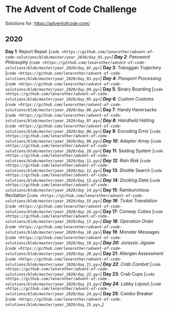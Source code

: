 # The Advent of Code Challenge

Solutions for: https://adventofcode.com/


2020
----


**Day 1**: Report Repair [`code <https://github.com/lenarother/advent-of-code-solutions/blob/master/year_2020/day_01.py>`_]
**Day 2**: Password Philosophy [`code <https://github.com/lenarother/advent-of-code-solutions/blob/master/year_2020/day_02.py>`_]
**Day 3**: Toboggan Trajectory [`code <https://github.com/lenarother/advent-of-code-solutions/blob/master/year_2020/day_03.py>`_]
**Day 4**: Passport Processing [`code <https://github.com/lenarother/advent-of-code-solutions/blob/master/year_2020/day_04.py>`_]
**Day 5**: Binary Boarding [`code <https://github.com/lenarother/advent-of-code-solutions/blob/master/year_2020/day_05.py>`_]
**Day 6**: Custom Customs [`code <https://github.com/lenarother/advent-of-code-solutions/blob/master/year_2020/day_06.py>`_]
**Day 7**: Handy Haversacks [`code <https://github.com/lenarother/advent-of-code-solutions/blob/master/year_2020/day_07.py>`_]
**Day 8**: Handheld Halting [`code <https://github.com/lenarother/advent-of-code-solutions/blob/master/year_2020/day_08.py>`_]
**Day 9**: Encoding Error [`code <https://github.com/lenarother/advent-of-code-solutions/blob/master/year_2020/day_09.py>`_]
**Day 10**: Adapter Array [`code <https://github.com/lenarother/advent-of-code-solutions/blob/master/year_2020/day_10.py>`_]
**Day 11**: Seating System [`code <https://github.com/lenarother/advent-of-code-solutions/blob/master/year_2020/day_11.py>`_]
**Day 12**: Rain Risk [`code <https://github.com/lenarother/advent-of-code-solutions/blob/master/year_2020/day_12.py>`_]
**Day 13**: Shuttle Search [`code <https://github.com/lenarother/advent-of-code-solutions/blob/master/year_2020/day_13.py>`_]
**Day 14**: Docking Data [`code <https://github.com/lenarother/advent-of-code-solutions/blob/master/year_2020/day_14.py>`_]
**Day 15**: Rambunctious Recitation [`code <https://github.com/lenarother/advent-of-code-solutions/blob/master/year_2020/day_15.py>`_]
**Day 16**: Ticket Translation [`code <https://github.com/lenarother/advent-of-code-solutions/blob/master/year_2020/day_16.py>`_]
**Day 17**: Conway Cubes [`code <https://github.com/lenarother/advent-of-code-solutions/blob/master/year_2020/day_17.py>`_]
**Day 18**: Operation Order [`code <https://github.com/lenarother/advent-of-code-solutions/blob/master/year_2020/day_18.py>`_]
**Day 19**: Monster Messages [`code <https://github.com/lenarother/advent-of-code-solutions/blob/master/year_2020/day_19.py>`_]
**Day 20**: Jurassic Jigsaw [`code <https://github.com/lenarother/advent-of-code-solutions/blob/master/year_2020/day_20.py>`_]
**Day 21**: Allergen Assessment [`code <https://github.com/lenarother/advent-of-code-solutions/blob/master/year_2020/day_21.py>`_]
**Day 22**: Crab Combat [`code <https://github.com/lenarother/advent-of-code-solutions/blob/master/year_2020/day_22.py>`_]
**Day 23**: Crab Cups [`code <https://github.com/lenarother/advent-of-code-solutions/blob/master/year_2020/day_23.py>`_]
**Day 24**: Lobby Layout [`code <https://github.com/lenarother/advent-of-code-solutions/blob/master/year_2020/day_24.py>`_]
**Day 25**: Combo Breaker [`code <https://github.com/lenarother/advent-of-code-solutions/blob/master/year_2020/day_25.py>`_]
